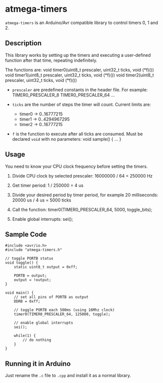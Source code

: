 # atmega-timers

`atmega-timers` is an Arduino/Avr compatible library to control timers 0, 1 and 2.

## Description

This library works by setting up the timers and executing a user-defined function after
that time, repeating indefinitely.

The functions are:
	void timer0(uint8_t prescaler, uint32_t ticks, void (*f)())
	void timer1(uint8_t prescaler, uint32_t ticks, void (*f)())
	void timer2(uint8_t prescaler, uint32_t ticks, void (*f)())

- `prescaler` are predefined constants in the header file. For example:
	TIMER0_PRESCALER_8
	TIMER0_PRESCALER_64
	...

- `ticks` are the number of steps the timer will count. Current limits are:
	* timer0 -> 0..16777215
	* timer1 -> 0..4294967295
	* timer2 -> 0..16777215
	
- `f` is the function to execute after all ticks are consumed. Must be declared `void`
with no parameters:
	void sample() {
		...
	}
	
## Usage

You need to know your CPU clock frequency before setting the timers.

1. Divide CPU clock by selected prescaler:
	16000000 / 64 = 250000 Hz

2. Get timer period:
	1 / 250000 = 4 us
	
3. Divide your desired period by timer period, for example 20 milliseconds:
	20000 us / 4 us = 5000 ticks

4. Call the function:
	timer0(TIMER0_PRESCALER_64, 5000, toggle_bits);

5. Enable global interrupts:
	sei();
	
## Sample Code

	#include <avr/io.h>
	#include "atmega-timers.h"

	// toggle PORTB status
	void toggle() {
		static uint8_t output = 0xff;

		PORTB = output;
		output = !output;
	}

	void main() {
		// set all pins of PORTB as output
		DDRB = 0xff;
		
		// toggle PORTB each 500ms (using 16Mhz clock)
		timer0(TIMER0_PRESCALER_64, 125000, toggle);
		
		// enable global interrupts
		sei();

		while(1) {
			// do nothing
		}
	}

## Running it in Arduino

Just rename the `.c` file to `.cpp` and install it as a normal library.
